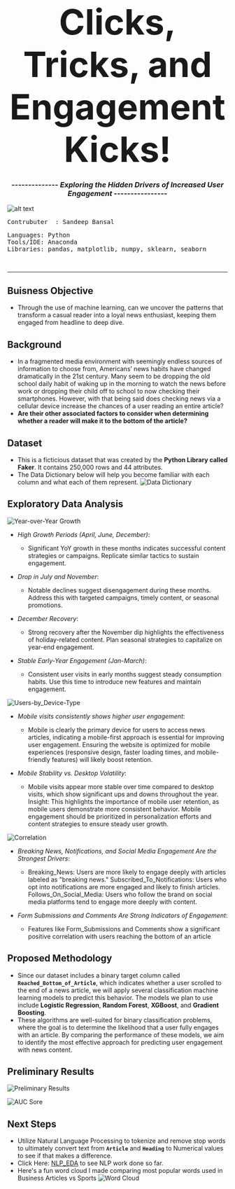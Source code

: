 # <div align="center"> **<span style="font-size:80px;">Clicks, Tricks, and Engagement Kicks!</span>** </div>
### <div align="center"> -------------- *Exploring the Hidden Drivers of Increased User Engagement* ----------------
![[alt text](https://github.com/Sandeep-Bansal1/heart_disease/blob/main/heart%20cover%20picture.png?raw=true)](https://github.com/Sandeep-Bansal1/User-Engagement/blob/85d449a5189e14f63d64d3adec626a82f0ed79a3/Images/Wallpaper.webp) 

<pre>
Contrubuter  : Sandeep Bansal
</pre>

<pre>
Languages: Python
Tools/IDE: Anaconda
Libraries: pandas, matplotlib, numpy, sklearn, seaborn
</pre>

<pre>

</pre></b>
---
## Buisness Objective </b> 
- Through the use of machine learning, can we uncover the patterns that transform a casual reader into a loyal news enthusiast, keeping them engaged from headline to deep dive.

## Background </b> 
- In a fragmented media environment with seemingly endless sources of information to choose from, Americans’ news habits have changed dramatically in the 21st century. Many seem to be dropping the old school daily habit of waking up in the morning to watch the news before work or dropping their child off to school to now checking their smartphones. However, with that being said does checking news via a cellular device increase the chances of a user reading an entire article?
- **Are their other associated factors to consider when determining whether a reader will make it to the bottom of the article?**


## Dataset </b> 
- This is a ficticious dataset that was created by the **Python Library called Faker**. It contains 250,000 rows and 44 attributes.
- The Data Dictionary below will help you become familiar with each column and what each of them represent.
![Data Dictionary](https://github.com/Sandeep-Bansal1/User-Engagement/blob/main/DataDictionary/DataDictionary.png?raw=true)


## Exploratory Data Analysis </b>
![Year-over-Year Growth](https://github.com/Sandeep-Bansal1/User-Engagement/blob/main/Images/YOY.png?raw=true)

- *High Growth Periods (April, June, December)*:
  - Significant YoY growth in these months indicates successful content strategies or campaigns. Replicate similar tactics to sustain engagement.

- *Drop in July and November*:
  - Notable declines suggest disengagement during these months. Address this with targeted campaigns, timely content, or seasonal promotions.

- *December Recovery*:
  - Strong recovery after the November dip highlights the effectiveness of holiday-related content. Plan seasonal strategies to capitalize on year-end engagement.

- *Stable Early-Year Engagement (Jan-March)*:
  - Consistent user visits in early months suggest steady consumption habits. Use this time to introduce new features and maintain engagement.


![Users-by_Device-Type](https://github.com/Sandeep-Bansal1/User-Engagement/blob/main/Images/Users_By_Device_Type.png?raw=true)

- *Mobile visits consistently shows higher user engagement*:
  - Mobile is clearly the primary device for users to access news articles, indicating a mobile-first approach is essential for improving user engagement. Ensuring the website is optimized for mobile experiences (responsive design, faster     loading times, and mobile-friendly features) will likely boost retention.

- *Mobile Stability vs. Desktop Volatility*:
  - Mobile visits appear more stable over time compared to desktop visits, which show significant ups and downs throughout the year.
Insight: This highlights the importance of mobile user retention, as mobile users demonstrate more consistent behavior. Mobile engagement should be prioritized in personalization efforts and content strategies to ensure steady user growth.


![Correlation](https://github.com/Sandeep-Bansal1/User-Engagement/blob/main/Images/Correlation.png?raw=true)

- *Breaking News, Notifications, and Social Media Engagement Are the Strongest Drivers*:
  
  - Breaking_News: Users are more likely to engage deeply with articles labeled as "breaking news." Subscribed_To_Notifications: Users who opt into notifications are more engaged and likely to finish articles. Follows_On_Social_Media: Users who follow the brand on social media platforms tend to engage more deeply with content.
 
- *Form Submissions and Comments Are Strong Indicators of Engagement*:

  - Features like Form_Submissions and Comments show a significant positive correlation with users reaching the bottom of an article

## Proposed Methodology </b>
- Since our dataset includes a binary target column called **`Reached_Bottom_of_Article`**, which indicates whether a user scrolled to the end of a news article, we will apply several classification machine learning models to predict this behavior. The models we plan to use include **Logistic Regression**, **Random Forest**, **XGBoost**, and **Gradient Boosting**.
- These algorithms are well-suited for binary classification problems, where the goal is to determine the likelihood that a user fully engages with an article. By comparing the performance of these models, we aim to identify the most effective approach for predicting user engagement with news content.

## Preliminary Results </b>

![Preliminary Results](https://github.com/Sandeep-Bansal1/User-Engagement/blob/main/Images/Scores.png?raw=true)


![AUC Sore](https://github.com/Sandeep-Bansal1/User-Engagement/blob/main/Images/AUC_SCORE.png?raw=true)


## Next Steps </b>
- Utilize Natural Language Processing to tokenize and remove stop words to ultimately convert text from **`Article`** and **`Heading`** to Numerical values to see if that makes a difference.
- Click Here: [NLP_EDA](https://github.com/Sandeep-Bansal1/User-Engagement/blob/bcbdc7d40edb5377fa86f464deb62911778b6044/NLP/NLP.ipynb) to see NLP work done so far.
- Here's a fun word cloud I made comparing most popular words used in Business Articles vs Sports ![Word Cloud](https://github.com/Sandeep-Bansal1/User-Engagement/blob/main/Images/WordCloud_by_NewsType.png?raw=true)
